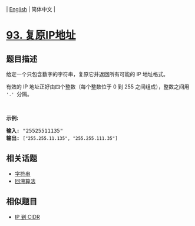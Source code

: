 
| [English](README_EN.md) | 简体中文 |

# [93. 复原IP地址](https://leetcode-cn.com/problems/restore-ip-addresses/)

## 题目描述

<p>给定一个只包含数字的字符串，复原它并返回所有可能的 IP 地址格式。</p>

<p>有效的 IP 地址正好由四个整数（每个整数位于 0 到 255 之间组成），整数之间用 <code>&#39;.&#39; </code>分隔。</p>

<p>&nbsp;</p>

<p><strong>示例:</strong></p>

<pre><strong>输入:</strong> &quot;25525511135&quot;
<strong>输出:</strong> <code>[&quot;255.255.11.135&quot;, &quot;255.255.111.35&quot;]</code></pre>


## 相关话题

- [字符串](https://leetcode-cn.com/tag/string)
- [回溯算法](https://leetcode-cn.com/tag/backtracking)

## 相似题目

- [IP 到 CIDR](../ip-to-cidr/README.md)

